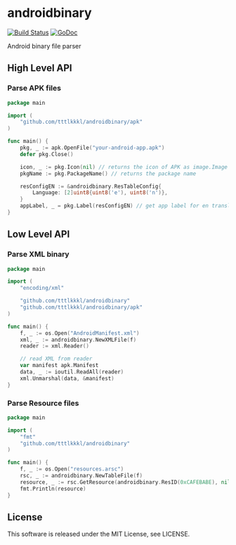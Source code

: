 androidbinary
=====

[![Build Status](https://github.com/tttlkkkl/androidbinary/workflows/Test/badge.svg)](https://github.com/tttlkkkl/androidbinary/actions)
[![GoDoc](https://godoc.org/github.com/tttlkkkl/androidbinary?status.svg)](https://godoc.org/github.com/tttlkkkl/androidbinary)

Android binary file parser

## High Level API

### Parse APK files

``` go
package main

import (
	"github.com/tttlkkkl/androidbinary/apk"
)

func main() {
	pkg, _ := apk.OpenFile("your-android-app.apk")
	defer pkg.Close()

	icon, _ := pkg.Icon(nil) // returns the icon of APK as image.Image
	pkgName := pkg.PackageName() // returns the package name

	resConfigEN := &androidbinary.ResTableConfig{
		Language: [2]uint8{uint8('e'), uint8('n')},
	}
	appLabel, _ = pkg.Label(resConfigEN) // get app label for en translation
}
```

## Low Level API

### Parse XML binary

``` go
package main

import (
	"encoding/xml"

	"github.com/tttlkkkl/androidbinary"
	"github.com/tttlkkkl/androidbinary/apk"
)

func main() {
	f, _ := os.Open("AndroidManifest.xml")
	xml, _ := androidbinary.NewXMLFile(f)
	reader := xml.Reader()

	// read XML from reader
	var manifest apk.Manifest
	data, _ := ioutil.ReadAll(reader)
	xml.Unmarshal(data, &manifest)
}
```

### Parse Resource files

``` go
package main

import (
	"fmt"
	"github.com/tttlkkkl/androidbinary"
)

func main() {
	f, _ := os.Open("resources.arsc")
	rsc, _ := androidbinary.NewTableFile(f)
	resource, _ := rsc.GetResource(androidbinary.ResID(0xCAFEBABE), nil)
	fmt.Println(resource)
}
```

## License

This software is released under the MIT License, see LICENSE.
